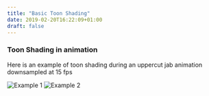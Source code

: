 ```yaml
---
title: "Basic Toon Shading"
date: 2019-02-20T16:22:09+01:00
draft: false
---
```





### Toon Shading in animation  ###

Here is an example of toon shading during an uppercut jab animation downsampled at 15 fps

![Example 1](/Images/SkyEngine/Toon_shading.gif)
![Example 2](/Images/SkyEngine/Toon_Shading_Shadow.gif)


